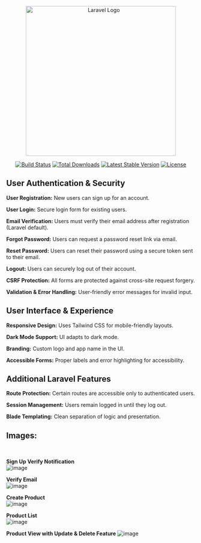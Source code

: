 <p align="center"><a href="https://laravel.com" target="_blank"><img src="https://raw.githubusercontent.com/laravel/art/master/logo-lockup/5%20SVG/2%20CMYK/1%20Full%20Color/laravel-logolockup-cmyk-red.svg" width="400" alt="Laravel Logo"></a></p>

<p align="center">
<a href="https://github.com/laravel/framework/actions"><img src="https://github.com/laravel/framework/workflows/tests/badge.svg" alt="Build Status"></a>
<a href="https://packagist.org/packages/laravel/framework"><img src="https://img.shields.io/packagist/dt/laravel/framework" alt="Total Downloads"></a>
<a href="https://packagist.org/packages/laravel/framework"><img src="https://img.shields.io/packagist/v/laravel/framework" alt="Latest Stable Version"></a>
<a href="https://packagist.org/packages/laravel/framework"><img src="https://img.shields.io/packagist/l/laravel/framework" alt="License"></a>
</p>

<h2>User Authentication & Security</h2>
<p><strong>User Registration:</strong> New users can sign up for an account.</p>
<p><strong>User Login:</strong> Secure login form for existing users.</p>
<p><strong>Email Verification: </strong>Users must verify their email address after registration (Laravel default).</p>
<p><strong>Forgot Password:</strong> Users can request a password reset link via email.</p>
<p><strong>Reset Password:</strong> Users can reset their password using a secure token sent to their email.</p>
<p><strong>Logout:</strong> Users can securely log out of their account.</p>
<p><strong>CSRF Protection:</strong> All forms are protected against cross-site request forgery.</p>
<p><strong>Validation & Error Handling:</strong> User-friendly error messages for invalid input.</p>

<h2>User Interface & Experience</h2>
<p><strong>Responsive Design:</strong> Uses Tailwind CSS for mobile-friendly layouts.</p>
<p><strong>Dark Mode Support:</strong> UI adapts to dark mode.</p>
<p><strong>Branding:</strong> Custom logo and app name in the UI.</p>
<p><strong>Accessible Forms:</strong> Proper labels and error highlighting for accessibility.</p>

<h2>Additional Laravel Features </h2>
<p><strong>Route Protection:</strong> Certain routes are accessible only to authenticated users.</p>
<p><strong>Session Management:</strong> Users remain logged in until they log out.</p>
<p><strong>Blade Templating:</strong> Clean separation of logic and presentation.</p>

<h2>Images:</h2><br>

**Sign Up Verify Notification**<br>
![image](https://github.com/user-attachments/assets/78d4a06d-9f0b-43ac-8551-b39275a9770d)

**Verify Email**<br>
![image](https://github.com/user-attachments/assets/5251b4f9-f8ee-43ad-bf25-1c9e3a5d69c8)

**Create Product**<br>
![image](https://github.com/user-attachments/assets/d7b5c9b6-b93c-4c54-a116-1f665f168cd6)

**Product List**<br>
![image](https://github.com/user-attachments/assets/2e8fd3ff-ff9d-4b88-a4b8-9977219e1dc9)

**Product View with Update & Delete Feature**
![image](https://github.com/user-attachments/assets/1afa6ebf-13df-44bb-b562-79c465cb60fb)

